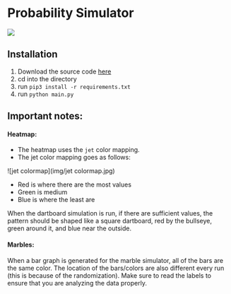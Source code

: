 # Probability Simulator

![](https://img.shields.io/github/package-json/v/tman540/probability-simulator/master.svg?style=flat)

## Installation
1. Download the source code [here](https://github.com/tman540/probability-simulator)
2. cd into the directory
3. run `pip3 install -r requirements.txt`
4. run `python main.py`

## Important notes:
#### Heatmap:
* The heatmap uses the `jet` color mapping.
* The jet color mapping goes as follows:

![jet colormap](img/jet colormap.jpg)

* Red is where there are the most values
* Green is medium
* Blue is where the least are

When the dartboard simulation is run, if there are sufficient values, the pattern should be shaped like a square dartboard, red by the bullseye, green around it, and blue near the outside.

#### Marbles:
When a bar graph is generated for the marble simulator, all of the bars 
are the same color. The location of the bars/colors are also different
every run (this is because of the randomization). Make sure to read the
labels to ensure that you are analyzing the data properly.